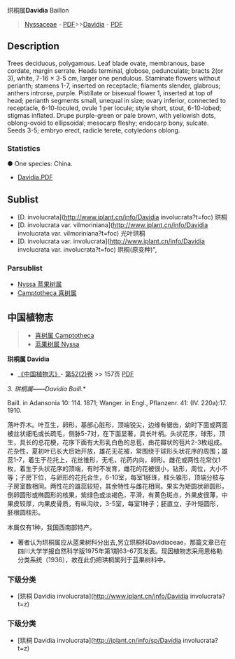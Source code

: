 珙桐属**Davidia** Baillon

> [Nyssaceae](http://www.iplant.cn/info/Nyssaceae?t=foc) - [PDF](http://www.iplant.cn/foc/pdf/Nyssaceae.pdf)>>[Davidia](http://www.iplant.cn/info/Davidia?t=foc) - [PDF](http://www.iplant.cn/foc/pdf/Davidia.pdf)

## Description

Trees deciduous, polygamous. Leaf blade ovate, membranous, base cordate, margin serrate. Heads terminal, globose, pedunculate; bracts 2(or 3), white, 7-16 × 3-5 cm, larger one pendulous. Staminate flowers without perianth; stamens 1-7, inserted on receptacle; filaments slender, glabrous; anthers introrse, purple. Pistillate or bisexual flower 1, inserted at top of head; perianth segments small, unequal in size; ovary inferior, connected to receptacle, 6-10-loculed, ovule 1 per locule; style short, stout, 6-10-lobed; stigmas inflated. Drupe purple-green or pale brown, with yellowish dots, oblong-ovoid to ellipsoidal; mesocarp fleshy; endocarp bony, sulcate. Seeds 3-5; embryo erect, radicle terete, cotyledons oblong.

### Statistics
● One species: China.

* [Davidia.PDF](http://www.iplant.cn/foc/pdf/Davidia.pdf)

## Sublist

* [D.  involucrata](http://www.iplant.cn/info/Davidia involucrata?t=foc)
 珙桐
* [D.  involucrata var. vilmoriniana](http://www.iplant.cn/info/Davidia involucrata var. vilmoriniana?t=foc)
 光叶珙桐
* [D.  involucrata var. involucrata](http://www.iplant.cn/info/Davidia involucrata var. involucrata?t=foc) 珙桐(原变种)",

### Parsublist

* [Nyssa  蓝果树属](http://www.iplant.cn/info/Nyssa?t=foc)
* [Camptotheca  喜树属](http://www.iplant.cn/info/Camptotheca?t=foc)

## 中国植物志

> * [喜树属  Camptotheca](Camptotheca-喜树属.md)
> * [蓝果树属  Nyssa](http://www.iplant.cn/info/Nyssa?t=z)

**珙桐属 Davidia**

* [《中国植物志》](http://www.iplant.cn/frps)- [第52(2)卷](http://www.iplant.cn/frps/vol/52(2)) >> 157页 [PDF](http://www.iplant.cn/frps/pdf/52(2)/157y.pdf)

**3. 珙桐属——Davidia* Baill.**

Baill. in Adansonia 10: 114. 1871; Wanger. in Engl., Pflanzenr. 41: (IV. 220a):17. 1910.

落叶乔木。叶互生，卵形，基部心脏形，顶端锐尖，边缘有锯齿，幼时下面或两面被丝状细毛或长疏毛，侧脉5-7对，在下面显著，具长叶柄。头状花序，球形，顶生，具长的总花梗，花序下面有大形乳白色的总苞，由花瓣状的苞片2-3枚组成。花杂性，夏初叶已长大后始开放，雄花无花被，常围绕于球形头状花序的周围；雄蕊1-7，着生于花托上，花丝锥形，无毛，花药内向，卵形。雌花或两性花常仅1枚，着生于头状花序的顶端，有时不发育，雌花的花被很小，钻形，周位，大小不等；子房下位，与卵形的花托合生，6-10室，每室1胚珠，柱头锥形，顶端分枝与子房室数相同。两性花的雄蕊较短，其余特性与雌花相同。果实为矩圆状卵圆形，倒卵圆形或椭圆形的核果，紫绿色或淡褐色，平滑，有黄色斑点，外果皮很薄，中果皮较厚，内果皮骨质，有纵沟纹，3-5室，每室1种子；胚直立，子叶矩圆形，胚根圆柱形。

本属仅有1种，我国西南部特产。

* 著者认为珙桐属应从蓝果树科分出去,另立珙桐科Davidiaceae，那篇文章已在四川大学学报自然科学版1975年第1期63-67页发表。现因植物志采用恩格勒分类系统（1936），故在此仍把珙桐属列于蓝果树科中。

### 下级分类
* [珙桐  Davidia involucrata](http://www.iplant.cn/info/Davidia involucrata?t=z)

### 下级分类
* [珙桐  Davidia involucrata](http://iplant.cn/info/sp/Davidia involucrata?t=z)
